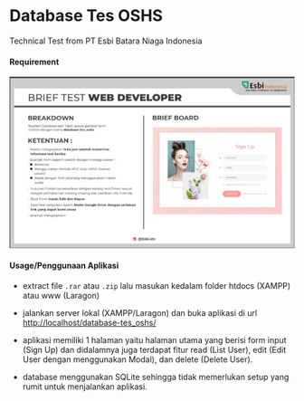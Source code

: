 # Database Tes OSHS

Technical Test from PT Esbi Batara Niaga Indonesia

#### Requirement

![requirements](image.png)

#### Usage/Penggunaan Aplikasi

- extract file ```.rar``` atau ```.zip``` lalu masukan kedalam folder htdocs (XAMPP) atau www (Laragon)

- jalankan server lokal (XAMPP/Laragon) dan buka aplikasi di url [http://localhost/database-tes_oshs/](http://localhost/database-tes_oshs/)

- aplikasi memiliki 1 halaman yaitu halaman utama yang berisi form input (Sign Up) dan didalamnya juga terdapat fitur read (List User), edit (Edit User dengan menggunakan Modal), dan delete (Delete User).

- database menggunakan SQLite sehingga tidak memerlukan setup yang rumit untuk menjalankan aplikasi.
